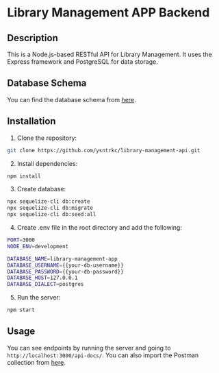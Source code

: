 # Library Management APP Backend

## Description

This is a Node.js-based RESTful API for Library Management. It uses the Express framework and PostgreSQL for data storage.

## Database Schema

You can find the database schema from [here](https://drawsql.app/teams/yasin-6/diagrams/library-management).

## Installation

1. Clone the repository:

``` BASH
git clone https://github.com/ysntrkc/library-management-api.git
```

2. Install dependencies:

``` BASH
npm install
```

3. Create database:

``` BASH
npx sequelize-cli db:create
npx sequelize-cli db:migrate
npx sequelize-cli db:seed:all
```

4. Create .env file in the root directory and add the following:

``` BASH
PORT=3000
NODE_ENV=development

DATABASE_NAME=library-management-app
DATABASE_USERNAME={{your-db-username}}
DATABASE_PASSWORD={{your-db-password}}
DATABASE_HOST=127.0.0.1
DATABASE_DIALECT=postgres
```

5. Run the server:

``` BASH
npm start
```

## Usage

You can see endpoints by running the server and going to `http://localhost:3000/api-docs/`.
You can also import the Postman collection from [here](./docs/postman_collection.json).